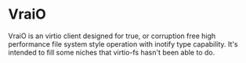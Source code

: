 # VraiO
VraiO is an virtio client designed for true, or corruption free high performance file system style operation
with inotify type capability. It's intended to fill some niches that virtio-fs hasn't been able to do.
